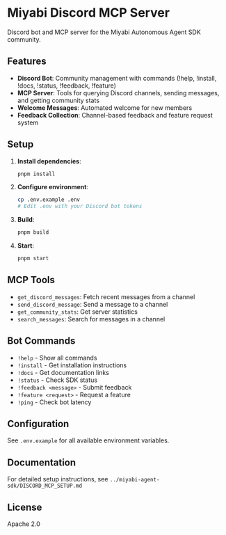 # Miyabi Discord MCP Server

Discord bot and MCP server for the Miyabi Autonomous Agent SDK community.

## Features

- **Discord Bot**: Community management with commands (!help, !install, !docs, !status, !feedback, !feature)
- **MCP Server**: Tools for querying Discord channels, sending messages, and getting community stats
- **Welcome Messages**: Automated welcome for new members
- **Feedback Collection**: Channel-based feedback and feature request system

## Setup

1. **Install dependencies**:
   ```bash
   pnpm install
   ```

2. **Configure environment**:
   ```bash
   cp .env.example .env
   # Edit .env with your Discord bot tokens
   ```

3. **Build**:
   ```bash
   pnpm build
   ```

4. **Start**:
   ```bash
   pnpm start
   ```

## MCP Tools

- `get_discord_messages`: Fetch recent messages from a channel
- `send_discord_message`: Send a message to a channel
- `get_community_stats`: Get server statistics
- `search_messages`: Search for messages in a channel

## Bot Commands

- `!help` - Show all commands
- `!install` - Get installation instructions
- `!docs` - Get documentation links
- `!status` - Check SDK status
- `!feedback <message>` - Submit feedback
- `!feature <request>` - Request a feature
- `!ping` - Check bot latency

## Configuration

See `.env.example` for all available environment variables.

## Documentation

For detailed setup instructions, see `../miyabi-agent-sdk/DISCORD_MCP_SETUP.md`

## License

Apache 2.0
